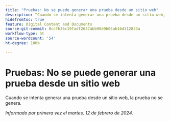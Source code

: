 ```yaml
---
title: "Pruebas: No se puede generar una prueba desde un sitio web"
description: “Cuando se intenta generar una prueba desde un sitio web, la prueba no se genera”.
hidefromtoc: true
feature: Digital Content and Documents
source-git-commit: 0ccfb36c19fadf2637abb98e9b05ab16d312833a
workflow-type: ht
source-wordcount: '54'
ht-degree: 100%

---
```



# Pruebas: No se puede generar una prueba desde un sitio web

Cuando se intenta generar una prueba desde un sitio web, la prueba no se genera.

_Informado por primera vez el martes, 12 de febrero de 2024._
